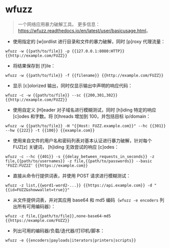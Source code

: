 # wfuzz

> 一个网络应用暴力破解工具。
> 更多信息：<https://wfuzz.readthedocs.io/en/latest/user/basicusage.html>。

- 使用指定的 [w]ordlist 进行目录和文件的暴力破解，同时 [p]roxy 代理流量：

`wfuzz -w {{path/to/file}} -p {{127.0.0.1:8080:HTTP}} {{http://example.com/FUZZ}}`

- 将结果保存到 [f]ile：

`wfuzz -w {{path/to/file}} -f {{filename}} {{http://example.com/FUZZ}}`

- 显示 [c]olorized 输出，同时仅显示输出中声明的响应代码：

`wfuzz -c -w {{path/to/file}} --sc {{200,301,302}} {{http://example.com/FUZZ}}`

- 使用自定义 [H]eader 对子域名进行模糊测试，同时 [h]iding 特定的响应 [c]odes 和字数。将 [t]hreads 增加到 100，并包括目标 ip/domain：

`wfuzz -w {{path/to/file}} -H "{{Host: FUZZ.example.com}}" --hc {{301}} --hw {{222}} -t {{100}} {{example.com}}`

- 使用来自文件的用户名和密码列表对基本认证进行暴力破解，针对每个 FUZ[z] 关键词， [h]iding 无效尝试的响应 [c]odes：

`wfuzz -c --hc {{401}} -s {{delay_between_requests_in_seconds}} -z file,{{path/to/usernames}} -z file,{{path/to/passwords}} --basic 'FUZZ:FUZ2Z' {{https://example.com}}`

- 直接从命令行提供词表，并使用 POST 请求进行模糊测试：

`wfuzz -z list,{{word1-word2-...}} {{https://api.example.com}} -d "{{id=FUZZ&showwallet=true}}"`

- 从文件提供词表，并对其应用 base64 和 md5 编码（`wfuzz -e encoders` 列出所有可用编码器）：

`wfuzz -z file,{{path/to/file}},none-base64-md5 {{https://example.com/FUZZ}}`

- 列出可用的编码器/负载/迭代器/打印机/脚本：

`wfuzz -e {{encoders|payloads|iterators|printers|scripts}}`